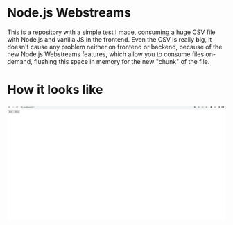 # Node.js Webstreams

This is a repository with a simple test I made, consuming a huge CSV file with Node.js and vanilla JS in the frontend. Even the CSV is really big, it doesn't cause any problem neither on frontend or backend, because of the new Node.js Webstreams features, which allow you to consume files on-demand, flushing this space in memory for the new "chunk" of the file.

# How it looks like

![](https://github.com/ArthurWerle/nodejs-webstreams/blob/master/webstreams.gif)
